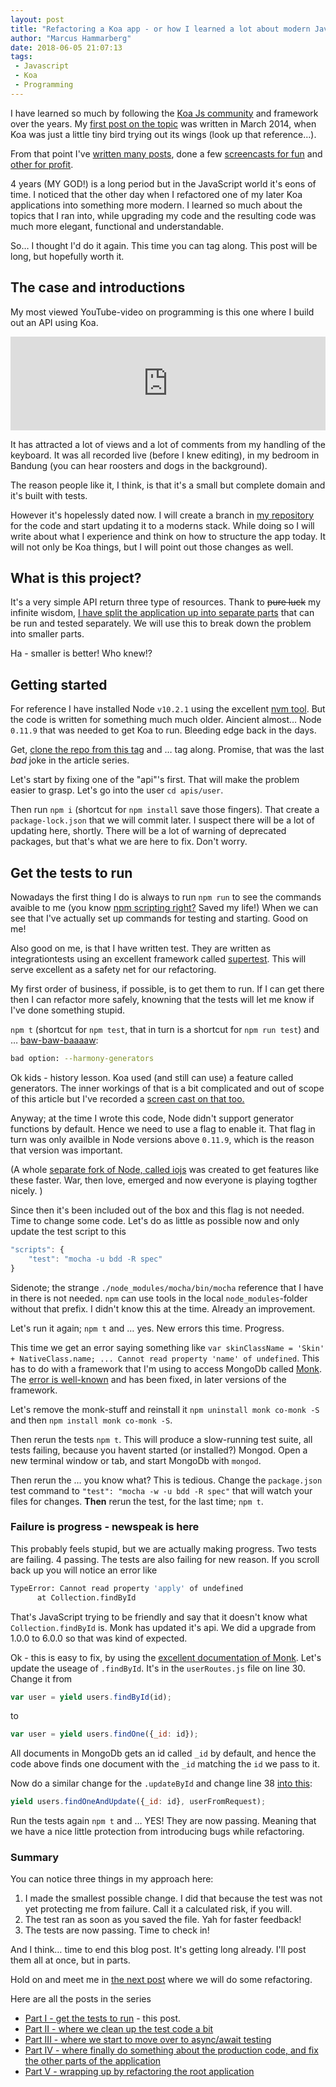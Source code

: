 ```yaml
---
layout: post
title: "Refactoring a Koa app - or how I learned a lot about modern JavaScript while refactoring an old app"
author: "Marcus Hammarberg"
date: 2018-06-05 21:07:13
tags:
 - Javascript
 - Koa
 - Programming
---
```


I have learned so much by following the [Koa Js community](https://koajs.com/) and framework over the years. My [first post on the topic](https://www.marcusoft.net/2014/03/koaintro.html) was written in March 2014, when Koa was just a little tiny bird trying out its wings (look up that reference…).

From that point I've [written many posts](https://www.marcusoft.net/tags/#Koa), done a few [screencasts for fun](https://www.youtube.com/watch?v=aTTjednotGQ)  and [other for profit](https://www.pluralsight.com/courses/javascript-koa-introduction).

4 years (MY GOD!) is a long period but in the JavaScript world it's eons of time. I noticed that the other day when I refactored one of my later Koa applications into something more modern. I learned so much about the topics that I ran into, while upgrading my code and the resulting code was much more elegant, functional and understandable.

So… I thought I'd do it again. This time you can tag along. This post will be long, but hopefully worth it.

<!-- excerpt-end -->

## The case and introductions

My most viewed YouTube-video on programming is this one where I build out an API using Koa.

<iframe width="100%" src="https://www.youtube.com/embed/aTTjednotGQ" frameborder="0" allow="autoplay; encrypted-media" allowfullscreen></iframe>

It has attracted a lot of views and a lot of comments from my handling of the keyboard. It was all recorded live (before I knew editing), in my bedroom in Bandung (you can hear roosters and dogs in the background).

The reason people like it, I think, is that it's a small but complete domain and it's built with tests.

However it's hopelessly dated now. I will create a branch in [my repository](https://github.com/marcusoftnet/UserApiWithTest) for the code and start updating it to a moderns stack. While doing so I will write about what I experience and think on how to structure the app today. It will not only be Koa things, but I will point out those changes as well.

## What is this project?

It's a very simple API return three type of resources. Thank to ~~pure luck~~ my infinite wisdom, [I have split the application up into separate parts](https://www.marcusoft.net/2015/05/splitting-an-koa-app-into-parts-and-putting-it-together-again.html) that can be run and tested separately. We will use this to break down the problem into smaller parts.

Ha - smaller is better! Who knew!?

## Getting started

For reference I have installed Node `v10.2.1` using the excellent [nvm tool](https://github.com/creationix/nvm/blob/master/README.md).  But the code is written for something much much older. Aincient almost… Node `0.11.9` that was needed to get Koa to run. Bleeding edge back in the days.

Get, [clone the repo from this tag](https://github.com/marcusoftnet/UserApiWithTest/tree/OrignialBefore2018Update) and … tag along. Promise, that was the last *bad* joke in the article series.

Let's start by fixing one of the "api"'s first. That will make the problem easier to grasp. Let's go into the user `cd apis/user`.

Then run `npm i` (shortcut for `npm install` save those fingers). That create a `package-lock.json` that we will commit later. I suspect there will be a lot of updating here, shortly.  There will be a lot of warning of deprecated packages, but that's what we are here to fix. Don't worry.

## Get the tests to run

Nowadays the first thing I do is always to run `npm run` to see the commands avaible to me (you know [npm scripting right?](https://www.pluralsight.com/courses/npm-build-tool-introduction) Saved my life!) When we can see that I've actually set up commands for testing and starting. Good on me!

Also good on me, is that I have written test. They are written as integrationtests using an excellent framework called [supertest](https://github.com/visionmedia/supertest). This will serve excellent as a safety net for our refactoring.

My first order of business, if possible, is to get them to run. If I can get there then I can refactor more safely, knowning that the tests will let me know if I've done something stupid.

`npm t` (shortcut for `npm test`, that in turn is a shortcut for `npm run test`) and … [baw-baw-baaaaw](https://sadtrombone.com/):

```bash
bad option: --harmony-generators
```

Ok kids - history lesson. Koa used (and still can use) a feature called generators. The inner workings of that is a bit complicated and out of scope of this article but I've recorded a [screen cast on that too.](https://www.youtube.com/watch?v=egLUa6urd6I)

Anyway; at the time I wrote this code, Node didn't support generator functions by default. Hence we need to use a flag to enable it. That flag in turn was only availble in Node versions above `0.11.9`, which is the reason that version was important.

(A whole [separate fork of Node, called iojs](https://www.pluralsight.com/courses/running-node-applications-io-js) was created to get features like these faster. War, then love, emerged and now everyone is playing togther nicely. )

Since then it's been included out of the box and this flag is not needed. Time to change some code. Let's do as little as possible now and only update the test script to this

```javascript
"scripts": {
	"test": "mocha -u bdd -R spec"
}
```

Sidenote; the strange `./node_modules/mocha/bin/mocha` reference that I have in there is not needed. `npm` can use tools in the local `node_modules`-folder without that prefix. I didn't know this at the time. Already an improvement.



Let's run it again; `npm t` and … yes. New errors this time. Progress.

This time we get an error saying something like `var skinClassName = 'Skin' + NativeClass.name; ... Cannot read property 'name' of undefined`. This has to do with a framework that I'm using to access MongoDb called [Monk](https://github.com/Automattic/monk). The [error is well-known](https://github.com/sahat/tvshow-tracker/issues/9) and has been fixed, in later versions of the framework.

Let's remove the monk-stuff and reinstall it `npm uninstall monk co-monk -S` and then `npm install monk co-monk -S`.

Then rerun the tests `npm t`. This will produce a slow-running test suite, all tests failing, because you havent started (or installed?) Mongod. Open a new terminal window or tab, and start MongoDb with `mongod`.

Then rerun the … you know what? This is tedious. Change the `package.json` test command to `"test": "mocha -w -u bdd -R spec"` that will watch your files for changes. **Then** rerun the test, for the last time; `npm t`.

### Failure is progress - newspeak is here

This probably feels stupid, but we are actually making progress. Two tests are failing. 4 passing. The tests are also failing for new reason. If you scroll back up you will notice an error like

```bash
TypeError: Cannot read property 'apply' of undefined
      at Collection.findById
```

That's JavaScript trying to be friendly and say that it doesn't know what `Collection.findById` is. Monk has updated it's api. We did a upgrade from 1.0.0 to 6.0.0 so that was kind of expected.

Ok - this is easy to fix, by using the [excellent documentation of Monk](https://automattic.github.io/monk/docs/collection/findOne.html). Let's update the useage of `.findById`. It's in the `userRoutes.js` file on line 30. Change it from

```javascript
var user = yield users.findById(id);
```

to

```javascript
var user = yield users.findOne({_id: id});
```

All documents in MongoDb gets an id called `_id` by default, and hence the code above finds one document with the `_id` matching the `id` we pass to it.



Now do a similar change for the `.updateById` and change line 38 [into this](https://automattic.github.io/monk/docs/collection/findOneAndUpdate.html):

```javascript
yield users.findOneAndUpdate({_id: id}, userFromRequest);
```

Run the tests again `npm t` and … YES! They are now passing. Meaning that we have a nice little protection from introducing bugs while refactoring.

### Summary

You can notice three things in my approach here:

1. I made the smallest possible change. I did that because the test was not yet protecting me from failure. Call it a calculated risk, if you will.
2. The test ran as soon as you saved the file. Yah for faster feedback!
3. The tests are now passing. Time to check in!

And I think… time to end this blog post. It's getting long already. I'll post them all at once, but in parts.

Hold on and meet me in [the next post](https://www.marcusoft.net/2018/06/refactoring-an-old-koa-or-how-i-learned-a-lot-modern-javascript_ii.html) where we will do some refactoring.

Here are all the posts in the series

* [Part I - get the tests to run](https://www.marcusoft.net/2018/06/refactoring-an-old-koa-or-how-i-learned-a-lot-modern-javascript.html) - this post.
* [Part II - where we clean up the test code a bit](https://www.marcusoft.net/2018/06/refactoring-an-old-koa-or-how-i-learned-a-lot-modern-javascript_ii.html)
* [Part III - where we start to move over to async/await testing](https://www.marcusoft.net/2018/06/refactoring-an-old-koa-or-how-i-learned-a-lot-modern-javascript_iii.html)
* [Part IV - where finally do something about the production code, and fix the other parts of the application](https://www.marcusoft.net/2018/06/refactoring-an-old-koa-or-how-i-learned-a-lot-modern-javascript_iv.html)
* [Part V - wrapping up by refactoring the root application](https://www.marcusoft.net/2018/06/refactoring-an-old-koa-or-how-i-learned-a-lot-modern-javascript_v.html)

